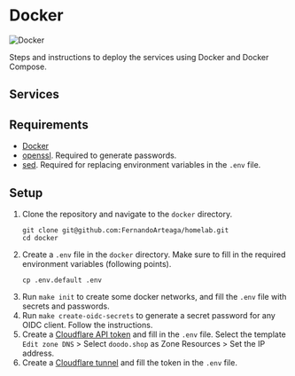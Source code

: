 # Docker

![Docker](https://img.shields.io/badge/docker-%230db7ed.svg?style=for-the-badge&logo=docker&logoColor=white)

Steps and instructions to deploy the services using Docker and Docker Compose.

## Services


## Requirements

- [Docker](https://docs.docker.com/get-docker/)
- [openssl](https://www.openssl.org/). Required to generate passwords.
- [sed](https://www.gnu.org/software/sed/). Required for replacing environment variables in the `.env` file.

## Setup

1. Clone the repository and navigate to the `docker` directory.
   ```shell
   git clone git@github.com:FernandoArteaga/homelab.git
   cd docker
   ```
2. Create a `.env` file in the `docker` directory. Make sure to fill in the required environment variables (following points).
    ```shell
    cp .env.default .env
    ```
3. Run `make init` to create some docker networks, and fill the `.env` file with secrets and passwords. 
4. Run `make create-oidc-secrets` to generate a secret password for any OIDC client. Follow the instructions.
5. Create a [Cloudflare API token](https://dash.cloudflare.com/profile/api-tokens) and fill in the `.env` file.
   Select the template `Edit zone DNS` > Select `doodo.shop` as Zone Resources > Set the IP address.
6. Create a [Cloudflare tunnel](https://one.dash.cloudflare.com/e49234a93783622dfaf9a26acb0cbe5f/networks/tunnels)
   and fill the token in the `.env` file.
